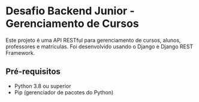 # Desafio Backend Junior - Gerenciamento de Cursos

Este projeto é uma API RESTful para gerenciamento de cursos, alunos, professores e matrículas. Foi desenvolvido usando o Django e Django REST Framework.

## Pré-requisitos

- Python 3.8 ou superior
- Pip (gerenciador de pacotes do Python)

